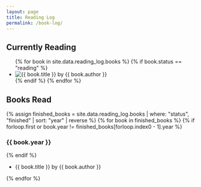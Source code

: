 ```yaml
---
layout: page
title: Reading Log
permalink: /book-log/
---
```


<div>
  <h2>Currently Reading</h2>
  <div>
    <ul class="book-grid">
      {% for book in site.data.reading_log.books %}
        {% if book.status == "reading" %}
          <li class="book-grid-item">
            <img class="book-cover" src="{{ book.cover_url }}" alt="{{ book.title }} by {{ book.author }}">
          </li>
        {% endif %}
      {% endfor %}
    </ul>
  </div>
  
  <h2>Books Read</h2>
  <div>
    {% assign finished_books = site.data.reading_log.books | where: "status", "finished" | sort: "year" | reverse %}
    {% for book in finished_books %}
      {% if forloop.first or book.year != finished_books[forloop.index0 - 1].year %}
        <h3>{{ book.year }}</h3>
      {% endif %}
      <ul>
        <li>{{ book.title }} by {{ book.author }}</li>
      </ul>
    {% endfor %}
  </div>
</div>
